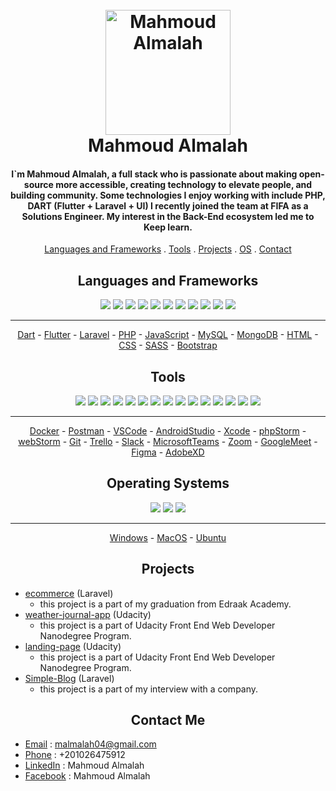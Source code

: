 <h1 align="center">
  <br>
  <img src="https://raw.githubusercontent.com/amitmerchant1990/electron-markdownify/master/app/img/markdownify.png" alt="Mahmoud Almalah" width="200">
  <br>
  Mahmoud Almalah
  <br>
</h1>

<h4 align="center"> I`m Mahmoud Almalah, a full stack who is passionate about making open-source more accessible, creating technology to elevate people, and building community. Some technologies I enjoy working with include PHP, DART (Flutter + Laravel + UI) I recently joined the team at FIFA as a Solutions Engineer. My interest in the Back-End ecosystem led me to Keep learn.</h4>

<p align="center">
    <a href="#Languages and Frameworks">Languages and Frameworks</a> .
    <a href="#tools">Tools</a> .
    <a href="#Projects">Projects</a> .
    <a href="#os">OS</a> .
    <a href="#Contact">Contact</a>
</p>

<div align="center">

 ## Languages and Frameworks

</div>

<div align="center">
  <img src="https://img.shields.io/badge/-Dart-05122A?style=flat&logo=dart&logoColor=007ACC" />
  <img src="https://img.shields.io/badge/-Flutter-05122A?style=flat&logo=flutter&logoColor=007ACC" />
  <img src="https://img.shields.io/badge/-Laravel-05122A?style=flat&logo=laravel&logoColor=007ACC" />
  <img src="https://img.shields.io/badge/-PHP-05122A?style=flat&logo=php&logoColor=007ACC" />
  <img src="https://img.shields.io/badge/-JavaScript-05122A?style=flat&logo=javascript&logoColor=007ACC" />
  <img src="https://img.shields.io/badge/-MySQL-05122A?style=flat&logo=mysql&logoColor=007ACC" />
  <img src="https://img.shields.io/badge/-MongoDB-05122A?style=flat&logo=mongodb&logoColor=007ACC" />
  <img src="https://img.shields.io/badge/-HTML-05122A?style=flat&logo=html&logoColor=007ACC" />
  <img src="https://img.shields.io/badge/-CSS-05122A?style=flat&logo=css&logoColor=007ACC" />
  <img src="https://img.shields.io/badge/-SASS-05122A?style=flat&logo=sass&logoColor=007ACC" />
  <img src="https://img.shields.io/badge/-Bootstrap-05122A?style=flat&logo=bootstrap&logoColor=007ACC" />
</div>

<hr>

<div align="center">

[Dart](https://dart.dev/) -
[Flutter](https://flutter.dev/) -
[Laravel](https://laravel.com/) -
[PHP](https://www.php.net/) -
[JavaScript](https://www.javascript.com/) -
[MySQL](https://www.mysql.com/) -
[MongoDB](https://www.mongodb.com/) -
[HTML](https://html.com/) -
[CSS](https://www.w3.org/Style/CSS/Overview.en.html) -
[SASS](https://sass-lang.com/) -
[Bootstrap](https://getbootstrap.com/)

</div>



<div align="center">

 ## Tools

</div>

<div align="center">
  <img src="https://img.shields.io/badge/-Docker-05122A?style=flat&logo=docker&logoColor=007ACC" />
  <img src="https://img.shields.io/badge/-Postman-05122A?style=flat&logo=postman&logoColor=007ACC" />
  <img src="https://img.shields.io/badge/-VSCode-05122A?style=flat&logo=vscode&logoColor=007ACC" />
  <img src="https://img.shields.io/badge/-AndroidStudio-05122A?style=flat&logo=androidstudio&logoColor=007ACC" />
  <img src="https://img.shields.io/badge/-Xcode-05122A?style=flat&logo=xcode&logoColor=007ACC" />
  <img src="https://img.shields.io/badge/-phpStorm-05122A?style=flat&logo=phpstorm&logoColor=007ACC" />
  <img src="https://img.shields.io/badge/-webStorm-05122A?style=flat&logo=webstorm&logoColor=007ACC" />
  <img src="https://img.shields.io/badge/-Git-05122A?style=flat&logo=git&logoColor=007ACC" />
  <img src="https://img.shields.io/badge/-Trello-05122A?style=flat&logo=trello&logoColor=007ACC" />
  <img src="https://img.shields.io/badge/-Slack-05122A?style=flat&logo=slack&logoColor=007ACC" />
  <img src="https://img.shields.io/badge/-MicrosoftTeams-05122A?style=flat&logo=microsoftteams&logoColor=007ACC" />
  <img src="https://img.shields.io/badge/-Zoom-05122A?style=flat&logo=zoom&logoColor=007ACC" />
  <img src="https://img.shields.io/badge/-GoogleMeet-05122A?style=flat&logo=googlemeet&logoColor=007ACC" />
  <img src="https://img.shields.io/badge/-Figma-05122A?style=flat&logo=figma&logoColor=007ACC" />
  <img src="https://img.shields.io/badge/-AdobeXD-05122A?style=flat&logo=adobexd&logoColor=007ACC" />
</div>

<hr>
<div align="center">

[Docker](https://www.docker.com/) -
[Postman](https://www.postman.com/) -
[VSCode](https://code.visualstudio.com/) -
[AndroidStudio](https://developer.android.com/studio) -
[Xcode](https://developer.apple.com/xcode/) -
[phpStorm](https://www.jetbrains.com/phpstorm/) -
[webStorm](https://www.jetbrains.com/webstorm/) -
[Git](https://git-scm.com/) -
[Trello](https://trello.com/) -
[Slack](https://slack.com/) -
[MicrosoftTeams](https://www.microsoft.com/en-ww/microsoft-365/microsoft-teams/group-chat-software) -
[Zoom](https://zoom.us/) -
[GoogleMeet](https://meet.google.com/) -
[Figma](https://www.figma.com/) -
[AdobeXD](https://www.adobe.com/products/xd.html)

</div>

<div align="center">

 ## Operating Systems

</div>

<div align="center">
  <img src="https://img.shields.io/badge/-Windows-05122A?style=flat&logo=windows&logoColor=007ACC" />
  <img src="https://img.shields.io/badge/-MacOS-05122A?style=flat&logo=apple&logoColor=007ACC" />
  <img src="https://img.shields.io/badge/-Ubuntu-05122A?style=flat&logo=ubuntu&logoColor=007ACC" />
</div>

<hr>

<div align="center">

[Windows](https://www.microsoft.com/en-us/windows) -
[MacOS](https://www.apple.com/macos) -
[Ubuntu](https://ubuntu.com/)

</div>

<div align="center">

 ## Projects

</div>

- [ecommerce](https://github.com/MahmoudAlmalah-ENG/ecomerce)   (Laravel)
  - this project is a part of my graduation from Edraak Academy.
- [weather-journal-app](https://github.com/MahmoudAlmalah-ENG/weather-journal-app)  (Udacity)
  - this project is a part of Udacity Front End Web Developer Nanodegree Program.
- [landing-page](https://github.com/MahmoudAlmalah-ENG/LandingPage) (Udacity)
  - this project is a part of Udacity Front End Web Developer Nanodegree Program.
- [Simple-Blog](https://github.com/MahmoudAlmalah-ENG/Simple-Blog) (Laravel)
  - this project is a part of my interview with a company.


<div align="center">
    
## Contact Me

</div>

- [Email](mailto:malmalah04@gmail.com) : malmalah04@gmail.com
- [Phone](tel:+201026475912) : +201026475912
- [LinkedIn](https://www.linkedin.com/in/mahmoud-almalah-559408176/) : Mahmoud Almalah
- [Facebook](https://www.facebook.com/mahmoud.almalah.796/) : Mahmoud Almalah
